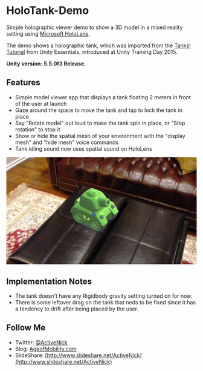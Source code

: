 # HoloTank-Demo
Simple holographic viewer demo to show a 3D model in a mixed reality setting using [Microsoft HoloLens](http://hololens.com).

The demo shows a holographic tank, which was imported from the [Tanks! Tutorial](https://www.assetstore.unity3d.com/en/#!/content/46209) from Unity Essentials, introduced at Unity Training Day 2015.

**Unity version: 5.5.0f3 Release.**

## Features
* Simple model viewer app that displays a tank floating 2 meters in front of the user at launch
* Gaze around the space to move the tank and tap to lock the tank in place
* Say "Rotate model" out loud to make the tank spin in place, or "Stop rotation" to stop it
* Show or hide the spatial mesh of your environment with the "display mesh" and "hide mesh" voice commands
* Tank idling sound now uses spatial sound on HoloLens

![Screenshot](Screenshots/20161026_215928_HoloLens.jpg)

## Implementation Notes
* The tank doesn't have any Rigidbody gravity setting turned on for now.
* There is some leftover drag on the tank that neds to be fixed since it has a tendency to drift after being placed by the user.

## Follow Me
* Twitter: [@ActiveNick](http://twitter.com/ActiveNick)
* Blog: [AgeofMobility.com](http://AgeofMobility.com)
* SlideShare: [http://www.slideshare.net/ActiveNick](http://www.slideshare.net/ActiveNick)
